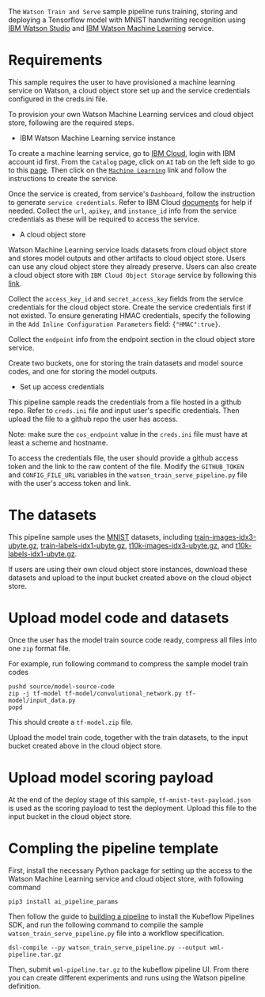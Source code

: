 The `Watson Train and Serve` sample pipeline runs training, storing and deploying a Tensorflow model with MNIST handwriting recognition using [IBM Watson Studio](https://www.ibm.com/cloud/watson-studio) and [IBM Watson Machine Learning](https://www.ibm.com/cloud/machine-learning) service.

# Requirements

This sample requires the user to have provisioned a machine learning service on Watson, a cloud object store set up and the service credentials configured in the creds.ini file.

To provision your own Watson Machine Learning services and cloud object store, following are the required steps.

* IBM Watson Machine Learning service instance

To create a machine learning service, go to [IBM Cloud](https://console.bluemix.net), login with IBM account id first. From the `Catalog` page, click on `AI` tab on the left side to go to this [page](https://console.bluemix.net/catalog/?category=ai). Then click on the [`Machine Learning`](https://console.bluemix.net/catalog/services/machine-learning) link and follow the instructions to create the service.

Once the service is created, from service's `Dashboard`, follow the instruction to generate `service credentials`. Refer to IBM Cloud [documents](https://console.bluemix.net/docs/) for help if needed. Collect the `url`, `apikey`, and `instance_id` info from the service credentials as these will be required to access the service.

* A cloud object store

Watson Machine Learning service loads datasets from cloud object store and stores model outputs and other artifacts to cloud object store. Users can use any cloud object store they already preserve. Users can also create a cloud object store with `IBM Cloud Object Storage` service by following this [link](https://console.bluemix.net/catalog/services/cloud-object-storage).

Collect the `access_key_id` and `secret_access_key` fields from the service credentials for the cloud object store. Create the service credentials first if not existed. To ensure generating HMAC credentials, specify the following in the `Add Inline Configuration Parameters` field: `{"HMAC":true}`.  

Collect the `endpoint` info from the endpoint section in the cloud object store service.

Create two buckets, one for storing the train datasets and model source codes, and one for storing the model outputs.

* Set up access credentials

This pipeline sample reads the credentials from a file hosted in a github repo. Refer to `creds.ini` file and input user's specific credentials. Then upload the file to a github repo the user has access.

Note: make sure the `cos_endpoint` value in the `creds.ini` file must have at least a scheme and hostname.

To access the credentials file, the user should provide a github access token and the link to the raw content of the file. Modify the `GITHUB_TOKEN` and `CONFIG_FILE_URL` variables in the `watson_train_serve_pipeline.py` file with the user's access token and link.

# The datasets

This pipeline sample uses the [MNIST](http://yann.lecun.com/exdb/mnist) datasets, including [train-images-idx3-ubyte.gz](http://yann.lecun.com/exdb/mnist/train-images-idx3-ubyte.gz), [train-labels-idx1-ubyte.gz](http://yann.lecun.com/exdb/mnist/train-labels-idx1-ubyte.gz), [t10k-images-idx3-ubyte.gz](http://yann.lecun.com/exdb/mnist/t10k-images-idx3-ubyte.gz), and [t10k-labels-idx1-ubyte.gz](http://yann.lecun.com/exdb/mnist/t10k-labels-idx1-ubyte.gz).

If users are using their own cloud object store instances, download these datasets and upload to the input bucket created above on the cloud object store.

# Upload model code and datasets

Once the user has the model train source code ready, compress all files into one `zip` format file.

For example, run following command to compress the sample model train codes

```command line
pushd source/model-source-code
zip -j tf-model tf-model/convolutional_network.py tf-model/input_data.py
popd
```

This should create a `tf-model.zip` file.

Upload the model train code, together with the train datasets, to the input bucket created above in the cloud object store.

# Upload model scoring payload

At the end of the deploy stage of this sample, `tf-mnist-test-payload.json` is used as the scoring payload to test the deployment. Upload this file to the input bucket in the cloud object store.

# Compling the pipeline template

First, install the necessary Python package for setting up the access to the Watson Machine Learning service and cloud object store, with following command

```command line
pip3 install ai_pipeline_params
```

Then follow the guide to [building a pipeline](https://www.kubeflow.org/docs/pipelines/build-pipeline/) to install the Kubeflow Pipelines SDK, and run the following command to compile the sample `watson_train_serve_pipeline.py` file into a workflow specification.

```
dsl-compile --py watson_train_serve_pipeline.py --output wml-pipeline.tar.gz
```

Then, submit `wml-pipeline.tar.gz` to the kubeflow pipeline UI. From there you can create different experiments and runs using the Watson pipeline definition.
